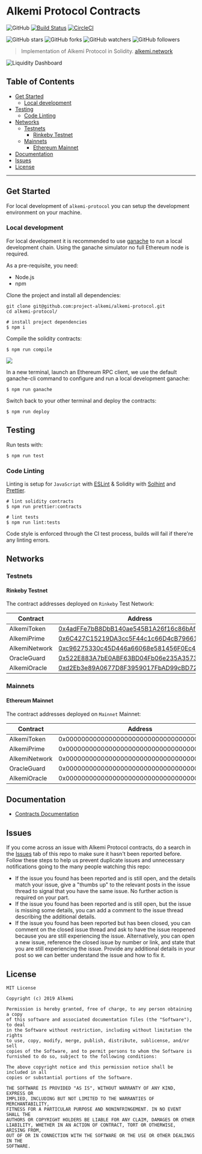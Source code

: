 # Alkemi Protocol Contracts

![GitHub](https://img.shields.io/github/license/project-alkemi/alkemi-protocol) [![Build Status](https://travis-ci.com/project-alkemi/alkemi-protocol.svg?branch=master)](https://travis-ci.com/project-alkemi/alkemi-protocol) [![CircleCI](https://circleci.com/gh/project-alkemi/alkemi-protocol/tree/master.svg?style=svg)](https://circleci.com/gh/project-alkemi/alkemi-protocol/tree/master)

![GitHub stars](https://img.shields.io/github/stars/project-alkemi/alkemi-protocol?style=social&label=star) ![GitHub forks](https://img.shields.io/github/forks/project-alkemi/alkemi-protocol?style=social&label=fork) ![GitHub watchers](https://img.shields.io/github/watchers/project-alkemi/alkemi-protocol?style=social&label=watch) ![GitHub followers](https://img.shields.io/github/followers/project-alkemi?label=follow&style=social)

> Implementation of Alkemi Protocol in Solidity.
> [alkemi.network](https://alkemi.network/)

![Liquidity Dashboard](https://raw.githubusercontent.com/project-alkemi/alkemi-protocol/master/docs/assets/liquidity-dashboard2.gif)

## Table of Contents

- [Get Started](#get-started)
  - [Local development](#local-development)
- [Testing](#testing)
  - [Code Linting](#code-linting)
- [Networks](#networks)
  - [Testnets](#testnets)
    - [Rinkeby Testnet](#rinkeby-testnet)
  - [Mainnets](#mainnets)
    - [Ethereum Mainnet](#ethereum-mainnet)
- [Documentation](#documentation)
- [Issues](#issues)
- [License](#license)

---

## Get Started

For local development of `alkemi-protocol` you can setup the development environment on your machine.

### Local development

For local development it is recommended to use [ganache](http://truffleframework.com/ganache/) to run a local development chain. Using the ganache simulator no full Ethereum node is required.

As a pre-requisite, you need:

- Node.js
- npm

Clone the project and install all dependencies:

    git clone git@github.com:project-alkemi/alkemi-protocol.git
    cd alkemi-protocol/

    # install project dependencies
    $ npm i

Compile the solidity contracts:

    $ npm run compile

![](https://raw.githubusercontent.com/project-alkemi/alkemi-protocol/master/docs/assets/alk-compile.gif)

In a new terminal, launch an Ethereum RPC client, we use the default ganache-cli command to configure and run a local development ganache:

    $ npm run ganache

Switch back to your other terminal and deploy the contracts:

    $ npm run deploy

## Testing

Run tests with:

    $ npm run test

### Code Linting

Linting is setup for `JavaScript` with [ESLint](https://eslint.org) & Solidity with [Solhint](https://protofire.github.io/solhint/) and [Prettier](https://prettier.io/).

    # lint solidity contracts
    $ npm run prettier:contracts

    # lint tests
    $ npm run lint:tests

Code style is enforced through the CI test process, builds will fail if there're any linting errors.

## Networks

### Testnets

#### Rinkeby Testnet

The contract addresses deployed on `Rinkeby` Test Network:

| Contract      | Address                                                                                                                       |
| ------------- | ----------------------------------------------------------------------------------------------------------------------------- |
| AlkemiToken   | [0x4adFFe7bB8DbB140ae545B1A26f16c86bAfa295f](https://rinkeby.etherscan.io/address/0x4adffe7bb8dbb140ae545b1a26f16c86bafa295f) |
| AlkemiPrime   | [0x6C427C15219DA3cc5F44c1c66D4cB79661628181](https://rinkeby.etherscan.io/address/0x6C427C15219DA3cc5F44c1c66D4cB79661628181) |
| AlkemiNetwork | [0xc96275330c45D446a66068e581456F0Ec4721CBa](https://rinkeby.etherscan.io/address/0xc96275330c45D446a66068e581456F0Ec4721CBa) |
| OracleGuard   | [0x522E883A7bE0ABF63BD04Fb06e235A35732a3F54](https://rinkeby.etherscan.io/address/0x522E883A7bE0ABF63BD04Fb06e235A35732a3F54) |
| AlkemiOracle  | [0xd2Eb3e89A0677D8F3959017FbAD99cBD729D19ED](https://rinkeby.etherscan.io/address/0xd2Eb3e89A0677D8F3959017FbAD99cBD729D19ED) |

### Mainnets

#### Ethereum Mainnet

The contract addresses deployed on `Mainnet` Mainnet:

| Contract      | Address                                    |
| ------------- | ------------------------------------------ |
| AlkemiToken   | 0x0000000000000000000000000000000000000000 |
| AlkemiPrime   | 0x0000000000000000000000000000000000000000 |
| AlkemiNetwork | 0x0000000000000000000000000000000000000000 |
| OracleGuard   | 0x0000000000000000000000000000000000000000 |
| AlkemiOracle  | 0x0000000000000000000000000000000000000000 |

## Documentation

- [Contracts Documentation](https://project-alkemi.github.io/alkemi-protocol)

## Issues

If you come across an issue with Alkemi Protocol contracts, do a search in the [Issues](https://github.com/project-alkemi/alkemi-protocol/issues) tab of this repo to make sure it hasn't been reported before. Follow these steps to help us prevent duplicate issues and unnecessary notifications going to the many people watching this repo:

- If the issue you found has been reported and is still open, and the details match your issue, give a "thumbs up" to the relevant posts in the issue thread to signal that you have the same issue. No further action is required on your part.
- If the issue you found has been reported and is still open, but the issue is missing some details, you can add a comment to the issue thread describing the additional details.
- If the issue you found has been reported but has been closed, you can comment on the closed issue thread and ask to have the issue reopened because you are still experiencing the issue. Alternatively, you can open a new issue, reference the closed issue by number or link, and state that you are still experiencing the issue. Provide any additional details in your post so we can better understand the issue and how to fix it.

## License

    MIT License

    Copyright (c) 2019 Alkemi

    Permission is hereby granted, free of charge, to any person obtaining a copy
    of this software and associated documentation files (the "Software"), to deal
    in the Software without restriction, including without limitation the rights
    to use, copy, modify, merge, publish, distribute, sublicense, and/or sell
    copies of the Software, and to permit persons to whom the Software is
    furnished to do so, subject to the following conditions:

    The above copyright notice and this permission notice shall be included in all
    copies or substantial portions of the Software.

    THE SOFTWARE IS PROVIDED "AS IS", WITHOUT WARRANTY OF ANY KIND, EXPRESS OR
    IMPLIED, INCLUDING BUT NOT LIMITED TO THE WARRANTIES OF MERCHANTABILITY,
    FITNESS FOR A PARTICULAR PURPOSE AND NONINFRINGEMENT. IN NO EVENT SHALL THE
    AUTHORS OR COPYRIGHT HOLDERS BE LIABLE FOR ANY CLAIM, DAMAGES OR OTHER
    LIABILITY, WHETHER IN AN ACTION OF CONTRACT, TORT OR OTHERWISE, ARISING FROM,
    OUT OF OR IN CONNECTION WITH THE SOFTWARE OR THE USE OR OTHER DEALINGS IN THE
    SOFTWARE.
